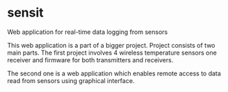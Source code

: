 # sensit
Web application for real-time data logging from sensors

This web application is a part of a bigger project. Project consists of two main parts.
The first project involves 4 wireless temperature sensors one receiver and firmware for both transmitters and receivers.

The second one is a web application which enables remote access to data read from sensors using graphical interface.
